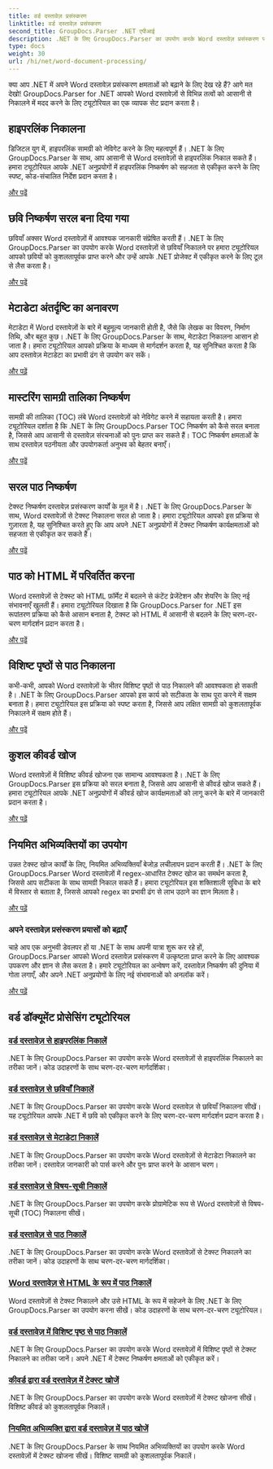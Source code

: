 ```yaml
---
title: वर्ड दस्तावेज़ प्रसंस्करण
linktitle: वर्ड दस्तावेज़ प्रसंस्करण
second_title: GroupDocs.Parser .NET एपीआई
description: .NET के लिए GroupDocs.Parser का उपयोग करके Word दस्तावेज़ प्रसंस्करण पर ट्यूटोरियल की एक श्रृंखला की खोज करें। हाइपरलिंक, चित्र, मेटाडेटा और अधिक निकालें।
type: docs
weight: 30
url: /hi/net/word-document-processing/
---
```

क्या आप .NET में अपने Word दस्तावेज़ प्रसंस्करण क्षमताओं को बढ़ाने के लिए देख रहे हैं? आगे मत देखो! GroupDocs.Parser for .NET आपको Word दस्तावेज़ों से विभिन्न तत्वों को आसानी से निकालने में मदद करने के लिए ट्यूटोरियल का एक व्यापक सेट प्रदान करता है।

## हाइपरलिंक निकालना
डिजिटल युग में, हाइपरलिंक सामग्री को नेविगेट करने के लिए महत्वपूर्ण हैं। .NET के लिए GroupDocs.Parser के साथ, आप आसानी से Word दस्तावेज़ों से हाइपरलिंक निकाल सकते हैं। हमारा ट्यूटोरियल आपके .NET अनुप्रयोगों में हाइपरलिंक निष्कर्षण को सहजता से एकीकृत करने के लिए स्पष्ट, कोड-संचालित निर्देश प्रदान करता है।

[और पढ़ें](./extract-hyperlinks-from-word-document/)

## छवि निष्कर्षण सरल बना दिया गया
छवियाँ अक्सर Word दस्तावेज़ों में आवश्यक जानकारी संप्रेषित करती हैं। .NET के लिए GroupDocs.Parser का उपयोग करके Word दस्तावेज़ों से छवियाँ निकालने पर हमारा ट्यूटोरियल आपको छवियों को कुशलतापूर्वक प्राप्त करने और उन्हें आपके .NET प्रोजेक्ट में एकीकृत करने के लिए टूल से लैस करता है।

[और पढ़ें](./extract-images-from-word-document/)

## मेटाडेटा अंतर्दृष्टि का अनावरण
मेटाडेटा में Word दस्तावेज़ों के बारे में बहुमूल्य जानकारी होती है, जैसे कि लेखक का विवरण, निर्माण तिथि, और बहुत कुछ। .NET के लिए GroupDocs.Parser के साथ, मेटाडेटा निकालना आसान हो जाता है। हमारा ट्यूटोरियल आपको प्रक्रिया के माध्यम से मार्गदर्शन करता है, यह सुनिश्चित करता है कि आप दस्तावेज़ मेटाडेटा का प्रभावी ढंग से उपयोग कर सकें।

[और पढ़ें](./extract-metadata-from-word-document/)

## मास्टरिंग सामग्री तालिका निष्कर्षण
सामग्री की तालिका (TOC) लंबे Word दस्तावेज़ों को नेविगेट करने में सहायता करती है। हमारा ट्यूटोरियल दर्शाता है कि .NET के लिए GroupDocs.Parser TOC निष्कर्षण को कैसे सरल बनाता है, जिससे आप आसानी से दस्तावेज़ संरचनाओं को पुनः प्राप्त कर सकते हैं। TOC निष्कर्षण क्षमताओं के साथ दस्तावेज़ पठनीयता और उपयोगकर्ता अनुभव को बेहतर बनाएँ।

[और पढ़ें](./extract-table-of-contents-from-word-document/)

## सरल पाठ निष्कर्षण
टेक्स्ट निष्कर्षण दस्तावेज़ प्रसंस्करण कार्यों के मूल में है। .NET के लिए GroupDocs.Parser के साथ, Word दस्तावेज़ों से टेक्स्ट निकालना सरल हो जाता है। हमारा ट्यूटोरियल आपको इस प्रक्रिया से गुज़ारता है, यह सुनिश्चित करते हुए कि आप अपने .NET अनुप्रयोगों में टेक्स्ट निष्कर्षण कार्यक्षमताओं को सहजता से एकीकृत कर सकते हैं।

[और पढ़ें](./extract-text-from-word-document/)

## पाठ को HTML में परिवर्तित करना
Word दस्तावेज़ों से टेक्स्ट को HTML फ़ॉर्मेट में बदलने से कंटेंट प्रेजेंटेशन और शेयरिंग के लिए नई संभावनाएँ खुलती हैं। हमारा ट्यूटोरियल दिखाता है कि GroupDocs.Parser for .NET इस रूपांतरण प्रक्रिया को कैसे आसान बनाता है, टेक्स्ट को HTML में आसानी से बदलने के लिए चरण-दर-चरण मार्गदर्शन प्रदान करता है।

[और पढ़ें](./extract-text-from-word-document-as-html/)

## विशिष्ट पृष्ठों से पाठ निकालना
कभी-कभी, आपको Word दस्तावेज़ों के भीतर विशिष्ट पृष्ठों से पाठ निकालने की आवश्यकता हो सकती है। .NET के लिए GroupDocs.Parser आपको इस कार्य को सटीकता के साथ पूरा करने में सक्षम बनाता है। हमारा ट्यूटोरियल इस प्रक्रिया को स्पष्ट करता है, जिससे आप लक्षित सामग्री को कुशलतापूर्वक निकालने में सक्षम होते हैं।

[और पढ़ें](./extract-text-from-specific-page-in-word-document/)

## कुशल कीवर्ड खोज
Word दस्तावेज़ों में विशिष्ट कीवर्ड खोजना एक सामान्य आवश्यकता है। .NET के लिए GroupDocs.Parser इस प्रक्रिया को सरल बनाता है, जिससे आप आसानी से कीवर्ड खोज सकते हैं। हमारा ट्यूटोरियल आपके .NET अनुप्रयोगों में कीवर्ड खोज कार्यक्षमताओं को लागू करने के बारे में जानकारी प्रदान करता है।

[और पढ़ें](./search-text-in-word-document-by-keyword/)

## नियमित अभिव्यक्तियों का उपयोग
उन्नत टेक्स्ट खोज कार्यों के लिए, नियमित अभिव्यक्तियाँ बेजोड़ लचीलापन प्रदान करती हैं। .NET के लिए GroupDocs.Parser Word दस्तावेज़ों में regex-आधारित टेक्स्ट खोज का समर्थन करता है, जिससे आप सटीकता के साथ सामग्री निकाल सकते हैं। हमारा ट्यूटोरियल इस शक्तिशाली सुविधा के बारे में विस्तार से बताता है, जिससे आपको regex का प्रभावी ढंग से लाभ उठाने का ज्ञान मिलता है।

[और पढ़ें](./search-text-in-word-document-by-regular-expression/)

### अपने दस्तावेज़ प्रसंस्करण प्रयासों को बढ़ाएँ

चाहे आप एक अनुभवी डेवलपर हों या .NET के साथ अपनी यात्रा शुरू कर रहे हों, GroupDocs.Parser आपको Word दस्तावेज़ प्रसंस्करण में उत्कृष्टता प्राप्त करने के लिए आवश्यक उपकरण और ज्ञान से लैस करता है। हमारे ट्यूटोरियल का अन्वेषण करें, दस्तावेज़ निष्कर्षण की दुनिया में गोता लगाएँ, और अपने .NET अनुप्रयोगों के लिए नई संभावनाओं को अनलॉक करें।

[और पढ़ें](./extract-hyperlinks-from-word-document/)

## वर्ड डॉक्यूमेंट प्रोसेसिंग ट्यूटोरियल
### [वर्ड दस्तावेज़ से हाइपरलिंक निकालें](./extract-hyperlinks-from-word-document/)
.NET के लिए GroupDocs.Parser का उपयोग करके Word दस्तावेज़ों से हाइपरलिंक निकालने का तरीका जानें। कोड उदाहरणों के साथ चरण-दर-चरण मार्गदर्शिका।
### [वर्ड दस्तावेज़ से छवियाँ निकालें](./extract-images-from-word-document/)
.NET के लिए GroupDocs.Parser का उपयोग करके Word दस्तावेज़ से छवियाँ निकालना सीखें। यह ट्यूटोरियल आपके .NET में छवि को एकीकृत करने के लिए चरण-दर-चरण मार्गदर्शन प्रदान करता है।
### [वर्ड दस्तावेज़ से मेटाडेटा निकालें](./extract-metadata-from-word-document/)
.NET के लिए GroupDocs.Parser का उपयोग करके Word दस्तावेज़ों से मेटाडेटा निकालने का तरीका जानें। दस्तावेज़ जानकारी को पार्स करने और पुनः प्राप्त करने के आसान चरण।
### [वर्ड दस्तावेज़ से विषय-सूची निकालें](./extract-table-of-contents-from-word-document/)
.NET के लिए GroupDocs.Parser का उपयोग करके प्रोग्रामेटिक रूप से Word दस्तावेज़ों से विषय-सूची (TOC) निकालना सीखें।
### [वर्ड दस्तावेज़ से पाठ निकालें](./extract-text-from-word-document/)
.NET के लिए GroupDocs.Parser का उपयोग करके Word दस्तावेज़ों से टेक्स्ट निकालने का तरीका जानें। कोड उदाहरणों के साथ चरण-दर-चरण मार्गदर्शिका।
### [Word दस्तावेज़ से HTML के रूप में पाठ निकालें](./extract-text-from-word-document-as-html/)
Word दस्तावेज़ों से टेक्स्ट निकालने और उसे HTML के रूप में सहेजने के लिए .NET के लिए GroupDocs.Parser का उपयोग करना सीखें। कोड उदाहरणों के साथ चरण-दर-चरण ट्यूटोरियल।
### [वर्ड दस्तावेज़ में विशिष्ट पृष्ठ से पाठ निकालें](./extract-text-from-specific-page-in-word-document/)
.NET के लिए GroupDocs.Parser का उपयोग करके Word दस्तावेज़ों में विशिष्ट पृष्ठों से टेक्स्ट निकालने का तरीका जानें। अपने .NET में टेक्स्ट निष्कर्षण क्षमताओं को एकीकृत करें।
### [कीवर्ड द्वारा वर्ड दस्तावेज़ में टेक्स्ट खोजें](./search-text-in-word-document-by-keyword/)
.NET के लिए GroupDocs.Parser का उपयोग करके Word दस्तावेज़ों में टेक्स्ट खोजना सीखें। विशिष्ट कीवर्ड को कुशलतापूर्वक निकालें।
### [नियमित अभिव्यक्ति द्वारा वर्ड दस्तावेज़ में पाठ खोजें](./search-text-in-word-document-by-regular-expression/)
.NET के लिए GroupDocs.Parser के साथ नियमित अभिव्यक्तियों का उपयोग करके Word दस्तावेज़ों में टेक्स्ट खोजना सीखें। विशिष्ट सामग्री को कुशलतापूर्वक निकालें।